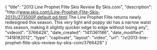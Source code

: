 {
    "title": "2013 Line Prophet Flite Skis Review By Skis.com",
    "description": "http:\/\/www.skis.com\/Line-Prophet-Flite-Skis-2013\/273500P,default,pd.html  The Line Prophet Flite returns newly redesigned this season. This very light and poppy ski has a narrow waist this season, making it slightly quicker edge to edge without losing any",
    "videoid": "3766426",
    "date_created": "1411361186",
    "date_modified": "1418182012",
    "type": "captivate",
    "layout": "video",
    "url": "\/v\/2013-line-prophet-flite-skis-review-by-skis-com\/3766426"
}